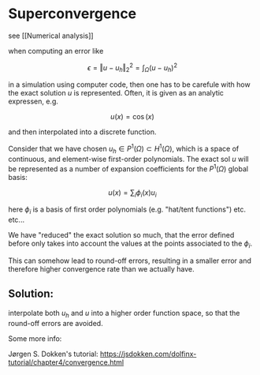 # Superconvergence

see [[Numerical analysis]]

when computing an error like 

$$\epsilon = \Vert u-u_h\Vert_2^2 = \int_\Omega (u-u_h)^2$$

in a simulation using computer code, then one has to be carefule with how the exact solution $u$ is represented. Often, it is given as an analytic expressen, e.g.

$$u(x) = \cos(x)$$

and then interpolated into a discrete function.

Consider that we have chosen $u_h\in P^1(\Omega) \subset H^1(\Omega)$, which is a space of continuous, and element-wise first-order polynomials. The exact sol $u$ will be represented as a number of expansion coefficients for the $P^1(\Omega)$ global basis:

$$u(x) = \sum_i \phi_i(x) u_i$$

here $\phi_i$ is a basis of first order polynomials (e.g. "hat/tent functions") etc. etc...

We have "reduced" the exact solution so much, that the error defined before only takes into account the values at the points associated to the $\phi_i$.

This can somehow lead to round-off errors, resulting in a smaller error and therefore higher convergence rate than we actually have.


## Solution:

interpolate both $u_h$ and $u$ into a higher order function space, so that the round-off errors are avoided.

Some more info:

Jørgen S. Dokken's tutorial: https://jsdokken.com/dolfinx-tutorial/chapter4/convergence.html

